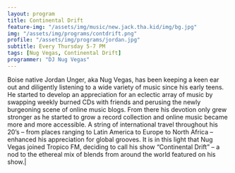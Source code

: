 ```yaml
---
layout: program
title: Continental Drift
feature-img: "/assets/img/music/new.jack.tha.kid/img/bg.jpg"
img: "/assets/img/programs/contdrift.png"
profile: "/assets/img/programs/jordan.jpg"
subtitle: Every Thursday 5-7 PM
tags: [Nug Vegas, Continental Drift]
programmer: "DJ Nug Vegas"
---
```


Boise native Jordan Unger, aka Nug Vegas, has been keeping a keen ear out and diligently listening to a wide variety of music since his early teens. He started to develop an appreciation for an eclectic array of music by swapping weekly burned CDs with friends and perusing the newly burgeoning scene of online music blogs. From there his devotion only grew stronger as he started to grow a record collection and online music became more and more accessible. A string of international travel throughout his 20’s – from places ranging to Latin America to Europe to North Africa – enhanced his appreciation for global grooves. It is in this light that Nug Vegas joined Tropico FM, deciding to call his show “Continental Drift” – a nod to the ethereal mix of blends from around the world featured on his show.|
